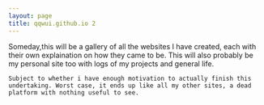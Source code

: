 ```yaml
---
layout: page
title: qqwui.github.io 2
---
```


Someday,this will be a gallery of all the websites I have created, each with their own explaination on how they came to be. This will also probably be my personal site too with logs of my projects and general life.

`Subject to whether i have enough motivation to actually finish this undertaking. Worst case, it ends up like all my other sites, a dead platform with nothing useful to see.`
